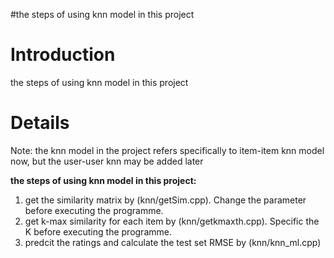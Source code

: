 #the steps of using knn model in this project

# Introduction #

the steps of using knn model in this project


# Details #
Note: the knn model in the project refers specifically to item-item knn model now, but the user-user knn may be added later

**the steps of using knn model in this project:**
  1. get the similarity matrix by (knn/getSim.cpp). Change the parameter before executing the programme.
  1. get k-max similarity for each item by (knn/getkmaxth.cpp). Specific the K before executing the programme.
  1. predcit the ratings and calculate the test set RMSE by (knn/knn\_ml.cpp)